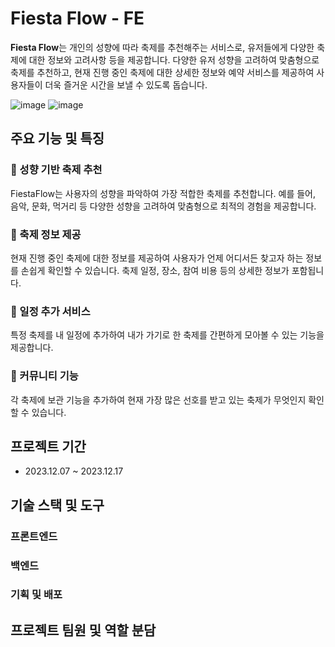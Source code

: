 # **Fiesta Flow - FE**

**Fiesta Flow**는 개인의 성향에 따라 축제를 추천해주는 서비스로, 유저들에게 다양한 축제에 대한 정보와 고려사항 등을 제공합니다. 다양한 유저 성향을 고려하여 맞춤형으로 축제를 추천하고, 현재 진행 중인 축제에 대한 상세한 정보와 예약 서비스를 제공하여 사용자들이 더욱 즐거운 시간을 보낼 수 있도록 돕습니다.

![image](https://github.com/potenday-project/tripper_FE/assets/75254185/68d5c435-2851-4cd7-8e97-76820528f75f)
![image](https://github.com/potenday-project/tripper_FE/assets/75254185/4377efa0-d7a8-4b9a-a124-fa34f26da111)


## **주요 기능 및 특징**

### 🩷 성**향 기반 축제 추천**
FiestaFlow는 사용자의 성향을 파악하여 가장 적합한 축제를 추천합니다. 예를 들어, 음악, 문화, 먹거리 등 다양한 성향을 고려하여 맞춤형으로 최적의 경험을 제공합니다.

### 💛 축제 정보 제공
현재 진행 중인 축제에 대한 정보를 제공하여 사용자가 언제 어디서든 찾고자 하는 정보를 손쉽게 확인할 수 있습니다. 축제 일정, 장소, 참여 비용 등의 상세한 정보가 포함됩니다.

### 💚 일정 추가 서비스
특정 축제를 내 일정에 추가하여 내가 가기로 한 축제를 간편하게 모아볼 수 있는 기능을 제공합니다.

### 💜 커뮤니티 기능
각 축제에 보관 기능을 추가하여 현재 가장 많은 선호를 받고 있는 축제가 무엇인지 확인할 수 있습니다.

## **프로젝트 기간**

- 2023.12.07 ~ 2023.12.17

## **기술 스택 및 도구**
### 프론트엔드
### 백엔드
### 기획 및 배포

## **프로젝트 팀원 및 역할 분담**
